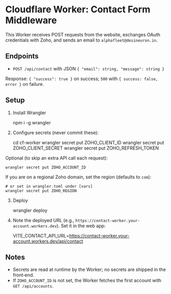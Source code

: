 Cloudflare Worker: Contact Form Middleware
=========================================

This Worker receives POST requests from the website, exchanges OAuth credentials with Zoho, and sends an email to `alphafleet@desineuron.in`.

Endpoints
---------
- `POST /api/contact` with JSON `{ "email": string, "message": string }`

Response: `{ "success": true }` on success; `500` with `{ success: false, error }` on failure.

Setup
-----
1) Install Wrangler

    npm i -g wrangler

2) Configure secrets (never commit these):

    cd cf-worker
    wrangler secret put ZOHO_CLIENT_ID
    wrangler secret put ZOHO_CLIENT_SECRET
    wrangler secret put ZOHO_REFRESH_TOKEN

Optional (to skip an extra API call each request):

    wrangler secret put ZOHO_ACCOUNT_ID

If you are on a regional Zoho domain, set the region (defaults to `com`):

    # or set in wrangler.toml under [vars]
    wrangler secret put ZOHO_REGION

3) Deploy

    wrangler deploy

4) Note the deployed URL (e.g., `https://contact-worker.your-account.workers.dev`). Set it in the web app:

    VITE_CONTACT_API_URL=https://contact-worker.your-account.workers.dev/api/contact

Notes
-----
- Secrets are read at runtime by the Worker; no secrets are shipped in the front‑end.
- If `ZOHO_ACCOUNT_ID` is not set, the Worker fetches the first account with `GET /api/accounts`.

